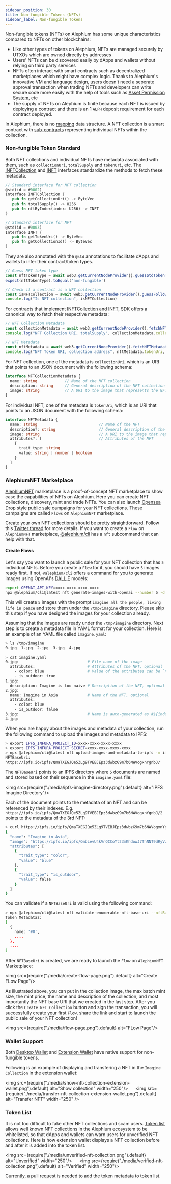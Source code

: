 ```yaml
---
sidebar_position: 30
title: Non-fungible Tokens (NFTs)
sidebar_label: Non-fungible Tokens
---
```


Non-fungible tokens (NFTs) on Alephium has some unique characteristics
compared to NFTs on other blockchains:

- Like other types of tokens on Alephium, NFTs are managed securely by
  UTXOs which are owned directly by addresses
- Users' NFTs can be discovered easily by dApps and wallets without
  relying on third party services
- NFTs often interact with smart contracts such as decentralized
  marketplaces which might have complex logic. Thanks to Alephium's
  innovative VM and language design, users doesn't need a seperate
  approval transaction when trading NFTs and developers can write
  secure code more easily with the help of tools such as [Asset
  Permission System](/ralph/asset-permission-system), etc
- The supply of NFTs on Alephium is finite because each NFT is issued
  by deploying a contract and there is an 1 `ALPH` deposit requirement
  for each contract deployed.
  
In Alephium, there is no
[mapping](https://docs.soliditylang.org/en/v0.8.7/types.html#mapping-types)
data structure. A NFT collection is a smart contract with
[sub-contracts](http://localhost:3000/ralph/built-in-functions#subcontract-functions)
representing individual NFTs within the collection.
  
### Non-fungible Token Standard

Both NFT collections and individual NFTs have metadata associated with
them, such as `collectionUri`, `totalSupply` and `tokenUri`, etc. The
[INFTCollection](https://github.com/alephium/alephium-web3/blob/master/packages/web3/std/nft_collection_interface.ral)
and
[INFT](https://github.com/alephium/alephium-web3/blob/master/packages/web3/std/nft_interface.ral)
interfaces standardize the methods to fetch these metadata.

```rust
// Standard interface for NFT collection
@std(id = #0002)
Interface INFTCollection {
   pub fn getCollectionUri() -> ByteVec
   pub fn totalSupply() -> U256
   pub fn nftByIndex(index: U256) -> INFT
}

// Standard interface for NFT
@std(id = #0003)
Interface INFT {
   pub fn getTokenUri() -> ByteVec
   pub fn getCollectionId() -> ByteVec
}
```

They are also annotated with the `@std` annotations to facilitate
dApps and wallets to infer their contract/token types.

```typescript
// Guess NFT token type
const nftTokenType = await web3.getCurrentNodeProvider().guessStdTokenType(nft.contractId)
expect(nftTokenType).toEqual('non-fungible')

// Check if a contract is a NFT collection
const isNFTCollection = await web3.getCurrentNodeProvider().guessFollowsNFTCollectionStd(nftCollection.contractId)
console.log("Is NFT collection", isNFTCollection)
```

For contracts that implement
[INFTCollection](https://github.com/alephium/alephium-web3/blob/master/packages/web3/std/nft_collection_interface.ral)
and
[INFT](https://github.com/alephium/alephium-web3/blob/master/packages/web3/std/nft_interface.ral),
SDK offers a canonical way to fetch their respective metadata:

```typescript
// NFT Collection Metadata
const collectionMetadata = await web3.getCurrentNodeProvider().fetchNFTCollectionMetaData(nftCollection.contractId)
console.log("NFT Collection URI, totalSupply", collectionMetadata.collectionUri, collectionMetadata.totalSupply)

// NFT Metadata
const nftMetadata = await web3.getCurrentNodeProvider().fetchNFTMetadata(nft.contractId)
console.log("NFT Token URI, collection address", nftMetadata.tokenUri, nftMetadata.collectionAddress)
```

For NFT collection, one of the metadata is `collectionUri`, which is
an URI that points to an JSON document with the following schema:

```typescript
interface NFTCollectionMetadata {
  name: string            // Name of the NFT collection
  description: string     // General description of the NFT collection
  image: string           // A URI to the image that represents the NFT collection
}
```

For individual NFT, one of the metadata is `tokenUri`, which is an URI
that points to an JSON document with the following schema:

```typescript
interface NFTMetadata {
  name: string                           // Name of the NFT
  description?: string                   // General description of the NFT
  image: string                          // A URI to the image that represents the NFT
  attributes?: [                         // Attributes of the NFT
    {
      trait_type: string
      value: string | number | boolean
    }
  ]
}
```

### AlephiumNFT Marketplace

[AlephiumNFT](https://github.com/alephium/alephium-nft) marketplace is
a proof-of-concept NFT marketplace to show case the capabilities of
NFTs on Alephium. Here you can create NFT collections, discovery, mint
and trade NFTs. You can also launch [Opensea
Drop](https://docs.opensea.io/docs/drops-on-opensea) style public sale
campaigns for your NFT collections. These campaigns are called `Flows`
on `AlephiumNFT` marketplace.

Create your own NFT collections should be pretty
straightforward. Follow this [Twitter
thread](https://twitter.com/alephium/status/1674397159947649030) for
more details. If you want to create a `Flow` on `AlephiumNFT`
marketplace,
[@alephium/cli](https://www.npmjs.com/package/@alephium/cli) has a
`nft` subcommand that can help with that.

#### Create Flows

Let's say you want to launch a public sale for your NFT collection
that has `5` individual NFTs. Before you create a `Flow` for it, you
should have `5` images ready first. If not, `@alephium/cli` offers a
command for you to generate images using OpenAI's
[DALL.E](https://openai.com/research/dall-e) models:

```bash
export OPENAI_API_KEY=xxxx-xxxx-xxxx-xxxx
npx @alephium/cli@latest nft generate-images-with-openai --number 5 -d /tmp/imagine "imagine all the people, living life in peace"
```

This will create `5` images with the prompt `imagine all the
people, living life in peace` and store them under the `/tmp/imagine`
directory. Please skip this step if you have designed the images for
your collection already.

Assuming that the images are ready under the `/tmp/imagine`
directory. Next step is to create a metadata file in YAML format for
your collection. Here is an example of an YAML file called `imagine.yaml`:

```bash
> ls /tmp/imagine
0.jpg  1.jpg  2.jpg  3.jpg  4.jpg

> cat imagine.yaml
0.jpg:                              # File name of the image
  attributes:                       # Attributes of the NFT, optional
    - color: blue                   # Value of the attributes can be `number`, `boolean` or `string`
    - is_outdoor: true
1.jpg:
  description: Imagine is too naive # Description of the NFT, optional
2.jpg:
  name: Imagine in Asia             # Name of the NFT, optional
  attributes:
    - color: blue
    - is_outdoor: false
3.jpg:                              # Name is auto-generated as #${index} if not specified, e.g. #04
4.jpg:
```

When you are happy about the images and metadata of your collection,
run the following command to upload the images and metadata to IPFS:

```bash
> export IPFS_INFURA_PROJECT_ID=xxxx-xxxx-xxxx-xxxx
> export IPFS_INFURA_PROJECT_SECRET=xxxx-xxxx-xxxx-xxxx
> npx @alephium/cli@latest nft upload-images-and-metadata-to-ipfs -m imagine.yaml -d /tmp/imagine -i imagine
NFTBaseUri:
https://ipfs.io/ipfs/QmaTXEGJQe5ZLg9TVEBJEpz3dwbzG9m7b6NWVogxnYgnbJ/
```

The `NFTBaseUri` points to an IPFS directory where `5` documents are
named and stored based on their sequence in the `imagine.yaml` file:

<img src={require("./media/ipfs-imagine-directory.png").default} alt="IPFS Imagine Directory"/>

Each of the document points to the metadata of an NFT and can be
referenced by their
indexes. E.g. `https://ipfs.io/ipfs/QmaTXEGJQe5ZLg9TVEBJEpz3dwbzG9m7b6NWVogxnYgnbJ/2`
points to the metadata of the 3rd NFT:

```bash
> curl https://ipfs.io/ipfs/QmaTXEGJQe5ZLg9TVEBJEpz3dwbzG9m7b6NWVogxnYgnbJ/2 | jq
{
  "name": "Imagine in Asia",
  "image": "https://ipfs.io/ipfs/QmbLevU4kVnQCCoYt23mKhdowJ7TnNNT9dRyVw9AyQDJty/2.jpg",
  "attributes": [
    {
      "trait_type": "color",
      "value": "blue"
    },
    {
      "trait_type": "is_outdoor",
      "value": false
    }
  ]
}
```

You can validate if a `NFTBaseUri` is valid using the following
command:

```bash
> npx @alephium/cli@latest nft validate-enumerable-nft-base-uri --nftBaseUri https://ipfs.io/ipfs/QmbLevU4kVnQCCoYt23mKhdowJ7TnNNT9dRyVw9AyQDJty/ --maxSupply 5
Token Metadataz:
[
  {
    name: '#0',
    ....
  },
  ....
]
```

After `NFTBaseUri` is created, we are ready to launch the `Flow` on `AlephiumNFT` Marketplace:

<img src={require("./media/create-flow-page.png").default} alt="Create FLow Page"/>

As illustrated above, you can put in the collection image, the max
batch mint size, the mint price, the name and description of the
collection, and most importantly the NFT base URI that we created in
the last step. After you click the `Create NFT Collection` button and
sign the transaction, you will successfully create your first `Flow`,
share the link and start to launch the public sale of your NFT
collection!

<img src={require("./media/flow-page.png").default} alt="FLow Page"/>

### Wallet Support

Both [Desktop Wallet](/wallet/desktop-wallet/overview) and [Extension
Wallet](/wallet/extension-wallet/overview) have native support for
non-fungible tokens.

Following is an example of displaying and transfering a NFT in the
`Imagine Collection` in the extension wallet:

<img
src={require("./media/show-nft-collection-extension-wallet.png").default} alt="Show collection" width="250"/>
&nbsp;&nbsp;&nbsp;&nbsp;
<img src={require("./media/transfer-nft-collection-extension-wallet.png").default} alt="Transfer NFT" width="250" />

### Token List

It is not too difficult to fake other NFT collections and scam
users. [Token list](https://github.com/alephium/token-list) allows
well known NFT collections in the Alephium ecosystem to be
whitelisted, so that dApps and wallets can warn users for unverified
NFT collections. Here is how extension wallet displays a NFT
collection before and after it is added into the token list.

<img src={require("./media/unverified-nft-collection.png").default} alt="Unverified" width="250"/>
&nbsp;&nbsp;&nbsp;&nbsp;
<img src={require("./media/verified-nft-collection.png").default} alt="Verified" width="250"/>

Currently, a pull request is needed to add the token metadata to token
list.



